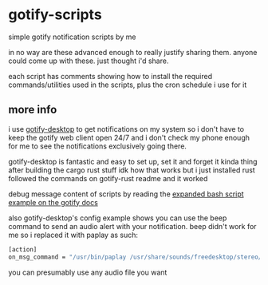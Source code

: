 # gotify-scripts
simple gotify notification scripts by me

in no way are these advanced enough to really justify sharing them. anyone could come up with these. just thought i'd share.

each script has comments showing how to install the required commands/utilities used in the scripts, plus the cron schedule i use for it

## more info

i use [gotify-desktop](https://github.com/desbma/gotify-desktop) to get notifications on my system so i don't have to keep the gotify web client open 24/7 and i don't check my phone enough for me to see the notifications exclusively going there.

gotify-desktop is fantastic and easy to set up, set it and forget it kinda thing after building the cargo rust stuff idk how that works but i just installed rust followed the commands on gotify-rust readme and it worked

debug message content of scripts by reading the [expanded bash script example on the gotify docs](https://gotify.net/docs/more-pushmsg)

also gotify-desktop's config example shows you can use the beep command to send an audio alert with your notification. beep didn't work for me so i replaced it with paplay as such:
```bash
[action]
on_msg_command = "/usr/bin/paplay /usr/share/sounds/freedesktop/stereo/bell.oga"
```
you can presumably use any audio file you want
